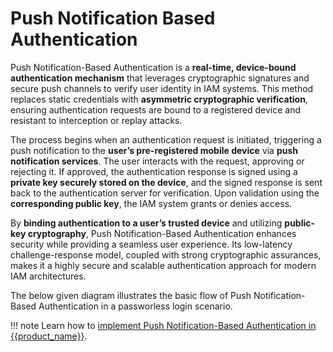 # Push Notification Based Authentication

Push Notification-Based Authentication is a **real-time, device-bound authentication mechanism** that leverages cryptographic signatures and secure 
push channels to verify user identity in IAM systems. This method replaces static credentials with **asymmetric cryptographic verification**, 
ensuring authentication requests are bound to a registered device and resistant to interception or replay attacks.

The process begins when an authentication request is initiated, triggering a push notification to the **user’s pre-registered mobile device** via 
**push notification services**. The user interacts with the request, approving or rejecting it. If approved, 
the authentication response is signed using a **private key securely stored on the device**, and the signed response is sent back to the 
authentication server for verification. Upon validation using the **corresponding public key**, the IAM system grants or denies access.

By **binding authentication to a user’s trusted device** and utilizing **public-key cryptography**, Push Notification-Based Authentication 
enhances security while providing a seamless user experience. Its low-latency challenge-response model, coupled with strong cryptographic assurances, 
makes it a highly secure and scalable authentication approach for modern IAM architectures.

The below given diagram illustrates the basic flow of Push Notification-Based Authentication in a passworless login scenario.

[//]: # (![Push Notification-Based Authentication Flow]&#40;../assets/img/push-notification-based-authentication-flow.png&#41;)

!!! note
    Learn how to [implement Push Notification-Based Authentication in {{product_name}}](../../guides/authentication/mfa/add-push-auth-login.md).

